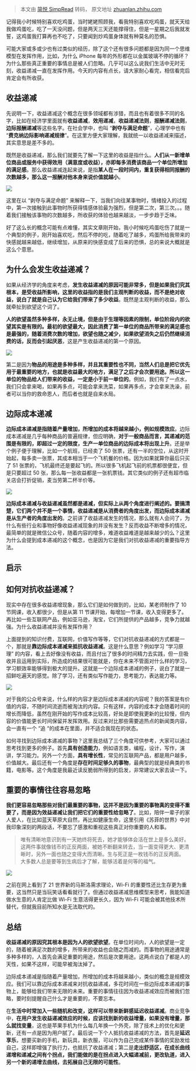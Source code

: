 > 本文由 [简悦 SimpRead](http://ksria.com/simpread/) 转码， 原文地址 [zhuanlan.zhihu.com](https://zhuanlan.zhihu.com/p/58772934)

记得我小时候特别喜欢吃鸡蛋，当时姥姥照顾我，看我特别喜欢吃鸡蛋，就天天给我做鸡蛋吃，吃了一天没问题，但是两天三天还能撑得住，但是一星期之后我就发誓，这鸡蛋我打算再也不吃了，只要闻到炒鸡蛋身体就有种莫名的恐惧。

可能大家或多或少也有过类似的经历，除了这个还有很多问题都是因为同一个思维模型在发挥作用，比如，为什么 iPhone 每年的外形都在以金属玻璃不停的循环？为什么那些真正重要的事情总是被人们忽略。几乎可以这么说我们生活中无时无刻，收益递减一直在发挥作用。今天的内容有点长，请大家耐心看完，相信看完后肯定会有所收获。

收益递减
----

先说明一下，收益递减这个概念在很多领域都有涉猎，而且也有着很多不同的名字，比如在经济学里面就有**收益递减**，**效用递减**，**收益递减法则**，**报酬递减法则**，**边际报酬递减**等这些名字。在社会学中，也叫 “**剥夺与满足命题**”，心理学中也有 “**费克纳边际影响递减规律**”。在这里方便大家理解，我就统一以收益递减来描述，其实意思是差不多的。

既然是收益递减，那么我们就要先了解一下这里的收益是指什么。**人们从一新增单位商品或服务中获得效用（满意度或收益），亦即每多消费该商品一个单位所增加的满足感**。那么收益递减连起来说，是指**某人在一段时间内，重复获得相同报酬的次数越多，那么这一报酬对他本身来说价值就越小**。

![](https://pic1.zhimg.com/v2-bc6ffebc26ed6ffcbce53a93164ca300_r.jpg)

这里在以 “剥夺与满足命题” 来解释一下，当我们向往某事物时，情绪投入的过程中，第一次接触到此事物时所获得情感体验最为强烈，但是第二次，第三次。。。随着我们接触该事物的次数越多，所收获的体验也越来越淡，一步步趋于乏味。

好了这么长的概念可能有点难懂，其实文章刚开始，我小时候吃鸡蛋吃伤了就是一个典型的例子，刚开始喜欢吃，然后不停的吃，随着吃了越多，鸡蛋所给我带来的快感就越来越低，继续增加，从原来的快感变成了后来的恐惧，总的来说大概就是这么个意思。

为什么会发生收益递减？
-----------

如果从经济学的角度来考虑，**发生收益递减的原因可能非常多，但是如果我们究其根本，是受收益所影响，这里的收益指的是我们主观判断的收益，而不是绝对收益，说白了就是自己认为它给我们带来了多少收益**。既然是主观判断的收益，那么就牵扯到欲望这个词了。

**人的欲望虽然多种多样，永无止境，但是由于生理等因素的限制，单位阶段内的欲望其实是有限的。最初的欲望最大，因此消费了第一单位的商品所带来的满足感也是最强的，随着消费次数的增加，欲望也随之减少，如果欲望消失之后仍然继续消费的话，反而会引起厌恶**，这是产生收益递减的第一个原因。

![](https://pic2.zhimg.com/v2-ec235fa3dec192c2575ac567e6478fb5_b.jpg)

第二是因为**物品的用途是多种多样，并且其重要性也不同，当然人们总是把它优先用于最重要的地方，也就是收益最大的地方，满足了之后才会次要用途。所以这一单位的物品给人们带来的收益，一定是小于前一单位的**。例如，我们有了一点水，我们只会拿来喝，如果再多点，可能会拿来洗菜，如果再多点，才会拿来洗澡，前者可以当你的救命恩人，而后者也就是自来水局。

边际成本递减
------

**边际成本递减是指随着产量增加，所增加的成本将越来越小，例如规模效应**。边际成本递减是几乎每种商品的普遍规律，但应明确，**对于一般商品而言，其递减的范围是有限的，即超过一定的限度，生产一单位商品的边际成本将出现上升**。还是举个例子便于理解，比如一个航班，已经卖了 50 张票，还有一半的空位，从这时开始起，每多卖一张票，其成本相当于一个飞机餐的价格。因为如果就算你最后只买了 51 张票的，飞机最终还是要起飞的。所以很多飞机起飞前的机票都很便宜，但是只要超过 50 张，那么每一张收益都是一张机票钱。其它类似的例子还有超市临关店会打折促销，麦当劳第二杯半价等。

![](https://pic3.zhimg.com/v2-016540a9dc901d6d18aa1b8a4fbc2236_r.jpg)

**边际成本递减与收益递减虽然都是递减，但实际上从两个角度进行阐述的。要搞清楚，它们两个并不是一个事情，收益递减是从消费者的角度出发，而边际成本递减是从生产者的角度出发的**。之前讲了收益递减发生的情况，那么就有人会问了，为什么有些行业和事物好像收益递减现象的并没有发生？反而收益不断增多的情况，最简单的就是微信公众号，随着内容的增多，难道收益难道是越来越少的么？这里为什么会提到成本递减的这个概念，也是因为它是我们对抗收益递减的重要指导方法。

启示
--

如何对抗收益递减？
---------

现实中存在很多收益递增现象，那么它们是如何做到的，比如，某老师制作了 10 节网课，收入都很少，但是从第 11 节课开始，每增加一节课，收入变得更多了。再比如一些互联网产品，例如亚马逊，淘宝，它们所提供的产品越多，竞争力就越强。为什么收益递减并没有发挥作用？

上面提到的知识付费，互联网，价值写作等等，它们对抗收益递减的方式都是一个，那就是**靠边际成本递减来抵抗收益递减**。这是什么意思？例如学习 “学习原理” 的内容，看上去好像没有收益，而且付出了很多的时间精力去实践，但一旦吸收并且运用到实际，所造成的结果很可能就是，你在未来不管面对什么样的学习，学习额效率能够得到极大的提升。这就是一个边际成本递减的例子，说白了就是一招鲜吃遍天的感觉。除了学习，还有类似写作能力，思考能力，表达能力等。

![](https://pic3.zhimg.com/v2-b1dddbaf37f41b14bf1e8dce1c814866_r.jpg)

对于我的公众号来说，什么样的内容才是边际成本递减的内容呢？我的答案是有价值的内容，不随时间流逝而被淘汰的内容。只有这样，内容的成本才会随着时间的增长而降低，虽然在刚开始的写作成本比较高，好处是即使我更新的比较慢，但内容的价值能更长时间保留并发挥效用。反过来对比那些需要追热点的新闻类内容，会一直有一个 “追 “的成本在里面，并不适合我现在的状态。

如何寻找到边际成本递减的事物？这里我总结了三个角度可供参考，大家可以通过思考找到更多的例子。首先**具有创造能力**，例如语言类，编程，设计，写作，演讲，学习能力。另外一个方面，**具有增长性**，常见的互联网产品，都是用户越多，价值越大。最后还有一个角度是**存在时间足够久的事物**，最典型的就是经典类的书籍，电影等。这个角度是我最近读反脆弱所得到的启发，非常建议大家去读一下。

重要的事情往往容易忽略
-----------

**我们更容易忽略那些对我们最重要的事物，这并不是因为重要的事物真的变得不重要了，而是因为效益递减让我们把它们的重要性给忽略了**。比如，陪伴一辈子的家人爱人，在比如蓝天草原大自然，再比如健康生命，这里引用《苏菲的世界》中对我印象深刻的两段话，不要忘了感激和重视这些真正对你重要的人和事。

> 唯有清晰地意识到有一天她终将死去，她才能够体会活在世上是多么美好。这两件事就像钱币的正反两面，被她不断翻来转去，当一面变得更大、更清晰时，另外一面也随之变得大而清晰。生与死正是一枚钱币的正反两面。  
> 大多数人总是要等到生病后才了解，能够活着是何等的福气。  

![](https://pic3.zhimg.com/v2-10f611c466928e8167b6f05305ecffc6_r.jpg)

之前在网上看到了 21 世界新的马斯洛需求理论，Wi-Fi 的重要性还比生存更为重要，这当然只是当玩笑话看看就行了。但通过收益递减思维模型来思考，我能知道做水生意的人肯定比做 Wi-Fi 生意活得更长久，因为 Wi-Fi 可能会被其他技术所替代，但就我目前所知水是无法取代的。

总结
--

**收益递减的原因究其根本是因为人的欲望欲望**。在单位时间内，人的欲望是一定的，随着被满足次数的增多，所带来的收益也会随之而减的。而事物的用途通常是多种多样的，人首先会满足重要的用途，然后是次要用途。这两点说白了都是人的天性，如果不这样，可能早被淘汰掉了。

边际成本递减是指随着产量增加，所增加的成本将越来越小，类似的概念是规模效应。我们可以靠边际成本递减来对抗收益递减，多花时间在一些边际成本递减的事物上，能够给我们带来无限的未来。重要的事情往往因为收益递减效应而被我们忽略，要时刻提醒自己什么才是重要的，不要忘本。

在**生活中时常加入一些随机和改变，这样可以带来新鲜感延迟收益递减**。商业竞争中，**在用户发生收益递减效应的时候，应该找到新的收益增量，如果没有增量，那么就找变量**，这也是苹果手机为什么每几年换一个外壳，除了技术上的优化和更新，还有一点是因为用户腻了。最后说一下个人抵抗收益递减的方法，首先是**延迟享乐**，想要买新的手机，新玩具，新衣服，可以作为自己完成某件事情的奖励发给自己，这样即增强了执行力，也抵抗了收益递减；第二是**走出舒适区，在成长曲线递增和递减之间有个拐点，我们能做的是在拐点进入大幅递减前，更改轨道，进入另一个新的递增去曲线，去拓展自己无限的可能性**。